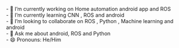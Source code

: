 
<p>
<p align="left">
- 🔭 I’m currently working on  Home automation android app and ROS <br>
- 🌱 I’m currently learning  CNN , ROS and android <br>
- 👯 I’m looking to collaborate on ROS , Python , Machine learning and android <br>
- 💬 Ask me about android, ROS and Python <br>
- 😄 Pronouns: He/Him<br>

 <div height="10px" width="10px">
<img src="https://media.giphy.com/media/M9gbBd9nbDrOTu1Mqx/giphy.gif" align="right" height="10px"/>
   </div>

</p>
</p>
